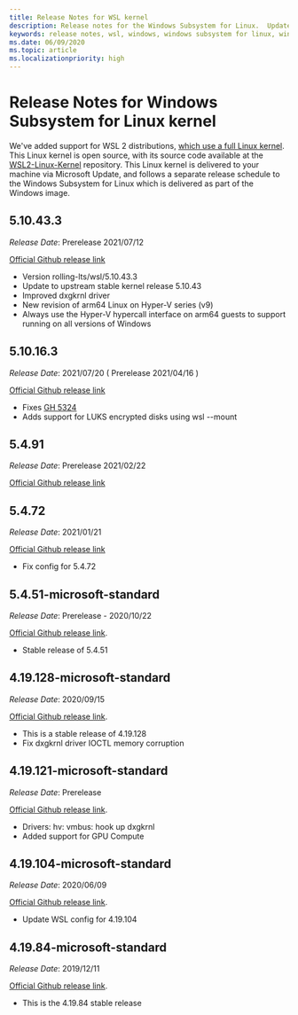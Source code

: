```yaml
---
title: Release Notes for WSL kernel 
description: Release notes for the Windows Subsystem for Linux.  Updated monthly.
keywords: release notes, wsl, windows, windows subsystem for linux, windowssubsystem, ubuntu, kernel
ms.date: 06/09/2020
ms.topic: article
ms.localizationpriority: high
---
```


# Release Notes for Windows Subsystem for Linux kernel

We've added support for WSL 2 distributions, [which use a full Linux kernel](https://devblogs.microsoft.com/commandline/shipping-a-linux-kernel-with-windows/). This Linux kernel is open source, with its source code available at the [WSL2-Linux-Kernel](https://github.com/microsoft/WSL2-Linux-Kernel) repository. This Linux kernel is delivered to your machine via Microsoft Update, and follows a separate release schedule to the Windows Subsystem for Linux which is delivered as part of the Windows image.

## 5.10.43.3
*Release Date*: Prerelease 2021/07/12

[Official Github release link](https://github.com/microsoft/WSL2-Linux-Kernel/releases/tag/linux-msft-wsl-5.10.43.3)

- Version rolling-lts/wsl/5.10.43.3
- Update to upstream stable kernel release 5.10.43
- Improved dxgkrnl driver
- New revision of arm64 Linux on Hyper-V series (v9)
- Always use the Hyper-V hypercall interface on arm64 guests to support running on all versions of Windows

## 5.10.16.3
*Release Date*: 2021/07/20 ( Prerelease 2021/04/16 )

[Official Github release link](https://github.com/microsoft/WSL2-Linux-Kernel/releases/tag/linux-msft-wsl-5.10.16.3)

* Fixes [GH 5324](https://github.com/microsoft/WSL/issues/5324)
* Adds support for LUKS encrypted disks using wsl --mount

## 5.4.91
*Release Date*: Prerelease 2021/02/22

[Official Github release link](https://github.com/microsoft/WSL2-Linux-Kernel/releases/tag/linux-msft-5.4.91)

## 5.4.72
*Release Date*: 2021/01/21

[Official Github release link](https://github.com/microsoft/WSL2-Linux-Kernel/releases/tag/linux-msft-5.4.72)

* Fix config for 5.4.72

## 5.4.51-microsoft-standard
*Release Date*: Prerelease - 2020/10/22

[Official Github release link](https://github.com/microsoft/WSL2-Linux-Kernel/releases/tag/linux-msft-5.4.51).

* Stable release of 5.4.51

## 4.19.128-microsoft-standard
*Release Date*: 2020/09/15

[Official Github release link](https://github.com/microsoft/WSL2-Linux-Kernel/releases/tag/4.19.128-microsoft-standard).

* This is a stable release of 4.19.128
* Fix dxgkrnl driver IOCTL memory corruption

## 4.19.121-microsoft-standard
*Release Date*: Prerelease

[Official Github release link](https://github.com/microsoft/WSL2-Linux-Kernel/releases/tag/4.19.121-microsoft-standard).

* Drivers: hv: vmbus: hook up dxgkrnl
* Added support for GPU Compute

## 4.19.104-microsoft-standard
*Release Date*: 2020/06/09

[Official Github release link](https://github.com/microsoft/WSL2-Linux-Kernel/releases/tag/4.19.104-microsoft-standard).

* Update WSL config for 4.19.104

## 4.19.84-microsoft-standard
*Release Date*: 2019/12/11

[Official Github release link](https://github.com/microsoft/WSL2-Linux-Kernel/releases/tag/4.19.84-microsoft-standard).

* This is the 4.19.84 stable release


